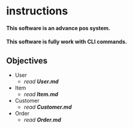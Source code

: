 # instructions 
 #### This software is an advance pos system.
 #### This software is fully work with CLI commands.
 
 ## Objectives
 - User 
    - *read __User.md__*
 - Item
    - *read __Item.md__*
 - Customer
    - *read __Customer.md__*
 - Order
    - *read __Order.md__*

